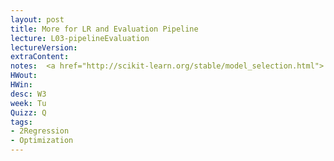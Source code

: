 ```yaml
---
layout: post
title: More for LR and Evaluation Pipeline
lecture: L03-pipelineEvaluation
lectureVersion: 
extraContent: 
notes:  <a href="http://scikit-learn.org/stable/model_selection.html"> Useful API </a> +<a href="https://www.youtube.com/watch?v=aDW44NPhNw0&list=PLs8w1Cdi-zvY9ICoYqu1XV0YoTQgShXw2">Video4 Evaluate</a>
HWout:
HWin:
desc: W3
week: Tu
Quizz: Q
tags:
- 2Regression
- Optimization
---
```

